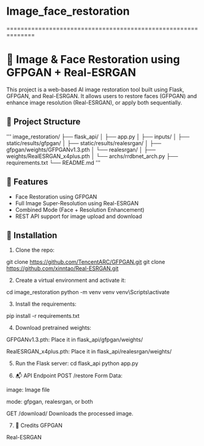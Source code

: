 
# Image_face_restoration
==============================================================
# 🧠 Image & Face Restoration using GFPGAN + Real-ESRGAN

This project is a web-based AI image restoration tool built using Flask, GFPGAN, and Real-ESRGAN. It allows users to restore faces (GFPGAN) and enhance image resolution (Real-ESRGAN), or apply both sequentially.

## 📁 Project Structure

'''
image_restoration/
├── flask_api/
│ ├── app.py
│ ├── inputs/
│ ├── static/results/gfpgan/
│ ├── static/results/realesrgan/
│ ├── gfpgan/weights/GFPGANv1.3.pth
│ └── realesrgan/
│ ├── weights/RealESRGAN_x4plus.pth
│ └── archs/rrdbnet_arch.py
├── requirements.txt
└── README.md
'''


## 🚀 Features

- Face Restoration using GFPGAN
- Full Image Super-Resolution using Real-ESRGAN
- Combined Mode (Face + Resolution Enhancement)
- REST API support for image upload and download

## 🔧 Installation

1. Clone the repo:


git clone https://github.com/TencentARC/GFPGAN.git
git clone https://github.com/xinntao/Real-ESRGAN.git



2. Create a virtual environment and activate it:

cd image_restoration
python -m venv venv
venv\Scripts\activate

3. Install the requirements:

pip install -r requirements.txt

4. Download pretrained weights:

GFPGANv1.3.pth: Place it in flask_api/gfpgan/weights/

RealESRGAN_x4plus.pth: Place it in flask_api/realesrgan/weights/

5. Run the Flask server:
cd flask_api
python app.py


6. 📬 API Endpoint
POST /restore
Form Data:

image: Image file

mode: gfpgan, realesrgan, or both

GET /download/<filename>
Downloads the processed image.

7. 🧠 Credits
GFPGAN

Real-ESRGAN


